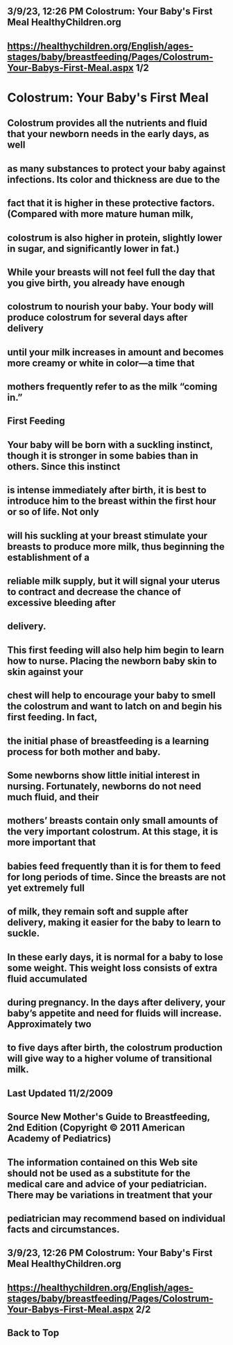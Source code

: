 ## 3/9/23, 12:26 PM Colostrum: Your Baby's First Meal HealthyChildren.org 

## https://healthychildren.org/English/ages-stages/baby/breastfeeding/Pages/Colostrum-Your-Babys-First-Meal.aspx 1/2 

# Colostrum: Your Baby's First Meal 

## Colostrum provides all the nutrients and fluid that your newborn needs in the early days, as well 

## as many substances to protect your baby against infections. Its color and thickness are due to the 

## fact that it is higher in these protective factors. (Compared with more mature human milk, 

## colostrum is also higher in protein, slightly lower in sugar, and significantly lower in fat.) 

## While your breasts will not feel full the day that you give birth, you already have enough 

## colostrum to nourish your baby. Your body will produce colostrum for several days after delivery 

## until your milk increases in amount and becomes more creamy or white in color—a time that 

## mothers frequently refer to as the milk “coming in.” 

## First Feeding 

## Your baby will be born with a suckling instinct, though it is stronger in some babies than in others. Since this instinct 

## is intense immediately after birth, it is best to introduce him to the breast within the first hour or so of life. Not only 

## will his suckling at your breast stimulate your breasts to produce more milk, thus beginning the establishment of a 

## reliable milk supply, but it will signal your uterus to contract and decrease the chance of excessive bleeding after 

## delivery. 

## This first feeding will also help him begin to learn how to nurse. Placing the newborn baby skin to skin against your 

## chest will help to encourage your baby to smell the colostrum and want to latch on and begin his first feeding. In fact, 

## the initial phase of breastfeeding is a learning process for both mother and baby. 

## Some newborns show little initial interest in nursing. Fortunately, newborns do not need much fluid, and their 

## mothers’ breasts contain only small amounts of the very important colostrum. At this stage, it is more important that 

## babies feed frequently than it is for them to feed for long periods of time. Since the breasts are not yet extremely full 

## of milk, they remain soft and supple after delivery, making it easier for the baby to learn to suckle. 

## In these early days, it is normal for a baby to lose some weight. This weight loss consists of extra fluid accumulated 

## during pregnancy. In the days after delivery, your baby’s appetite and need for fluids will increase. Approximately two 

## to five days after birth, the colostrum production will give way to a higher volume of transitional milk. 

## Last Updated 11/2/2009 

## Source New Mother's Guide to Breastfeeding, 2nd Edition (Copyright © 2011 American Academy of Pediatrics) 

## The information contained on this Web site should not be used as a substitute for the medical care and advice of your pediatrician. There may be variations in treatment that your 

## pediatrician may recommend based on individual facts and circumstances. 


## 3/9/23, 12:26 PM Colostrum: Your Baby's First Meal HealthyChildren.org 

## https://healthychildren.org/English/ages-stages/baby/breastfeeding/Pages/Colostrum-Your-Babys-First-Meal.aspx 2/2 

## Back to Top 


